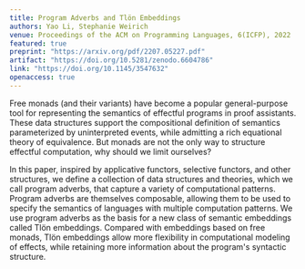 ```yaml
---
title: Program Adverbs and Tlön Embeddings
authors: Yao Li, Stephanie Weirich
venue: Proceedings of the ACM on Programming Languages, 6(ICFP), 2022
featured: true
preprint: "https://arxiv.org/pdf/2207.05227.pdf"
artifact: "https://doi.org/10.5281/zenodo.6604786"
link: "https://doi.org/10.1145/3547632"
openaccess: true
---
```


Free monads (and their variants) have become a popular general-purpose tool for
representing the semantics of effectful programs in proof assistants. These data
structures support the compositional definition of semantics parameterized by
uninterpreted events, while admitting a rich equational theory of
equivalence. But monads are not the only way to structure effectful computation,
why should we limit ourselves?

In this paper, inspired by applicative functors, selective functors, and other
structures, we define a collection of data structures and theories, which we
call program adverbs, that capture a variety of computational patterns. Program
adverbs are themselves composable, allowing them to be used to specify the
semantics of languages with multiple computation patterns. We use program
adverbs as the basis for a new class of semantic embeddings called Tlön
embeddings. Compared with embeddings based on free monads, Tlön embeddings allow
more flexibility in computational modeling of effects, while retaining more
information about the program's syntactic structure.

